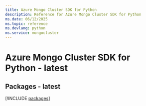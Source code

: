 ```yaml
---
title: Azure Mongo Cluster SDK for Python
description: Reference for Azure Mongo Cluster SDK for Python
ms.date: 06/12/2025
ms.topic: reference
ms.devlang: python
ms.service: mongocluster
---
```

# Azure Mongo Cluster SDK for Python - latest
## Packages - latest
[!INCLUDE [packages](mongo-cluster-index.md)]
